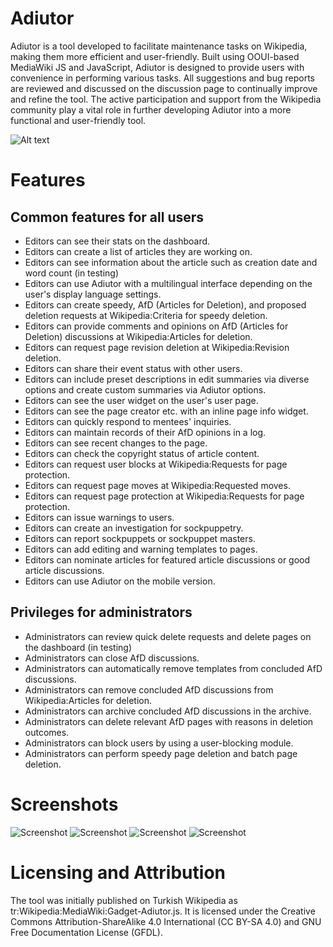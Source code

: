 # Adiutor

Adiutor is a tool developed to facilitate maintenance tasks on Wikipedia, making them more efficient and user-friendly. Built using OOUI-based MediaWiki JS and JavaScript, Adiutor is designed to provide users with convenience in performing various tasks. All suggestions and bug reports are reviewed and discussed on the discussion page to continually improve and refine the tool. The active participation and support from the Wikipedia community play a vital role in further developing Adiutor into a more functional and user-friendly tool.

![Alt text](https://upload.wikimedia.org/wikipedia/commons/3/36/Adiutor_promote_image.png)

# Features
## Common features for all users
* Editors can see their stats on the dashboard.
* Editors can create a list of articles they are working on.
* Editors can see information about the article such as creation date and word count (in testing)
* Editors can use Adiutor with a multilingual interface depending on the user's display language settings.
* Editors can create speedy, AfD (Articles for Deletion), and proposed deletion requests at Wikipedia:Criteria for speedy deletion.
* Editors can provide comments and opinions on AfD (Articles for Deletion) discussions at Wikipedia:Articles for deletion.
* Editors can request page revision deletion at Wikipedia:Revision deletion.
* Editors can share their event status with other users.
* Editors can include preset descriptions in edit summaries via diverse options and create custom summaries via Adiutor options.
* Editors can see the user widget on the user's user page.
* Editors can see the page creator etc. with an inline page info widget.
* Editors can quickly respond to mentees' inquiries.
* Editors can maintain records of their AfD opinions in a log.
* Editors can see recent changes to the page.
* Editors can check the copyright status of article content.
* Editors can request user blocks at Wikipedia:Requests for page protection.
* Editors can request page moves at Wikipedia:Requested moves.
* Editors can request page protection at Wikipedia:Requests for page protection.
* Editors can issue warnings to users.
* Editors can create an investigation for sockpuppetry.
* Editors can report sockpuppets or sockpuppet masters.
* Editors can add editing and warning templates to pages.
* Editors can nominate articles for featured article discussions or good article discussions.
* Editors can use Adiutor on the mobile version.
## Privileges for administrators
* Administrators can review quick delete requests and delete pages on the dashboard (in testing)
* Administrators can close AfD discussions.
* Administrators can automatically remove templates from concluded AfD discussions.
* Administrators can remove concluded AfD discussions from Wikipedia:Articles for deletion.
* Administrators can archive concluded AfD discussions in the archive.
* Administrators can delete relevant AfD pages with reasons in deletion outcomes.
* Administrators can block users by using a user-blocking module.
* Administrators can perform speedy page deletion and batch page deletion.

# Screenshots

![Screenshot](https://upload.wikimedia.org/wikipedia/commons/0/01/Aduitor_menu_01.png)
![Screenshot](https://upload.wikimedia.org/wikipedia/commons/3/3d/Aduitor_menu_02.png)
![Screenshot](https://upload.wikimedia.org/wikipedia/commons/3/3a/Aduitor_menu_03.png)
![Screenshot](https://upload.wikimedia.org/wikipedia/commons/6/67/Aduitor_menu_04.png)



# Licensing and Attribution

The tool was initially published on Turkish Wikipedia as tr:Wikipedia:MediaWiki:Gadget-Adiutor.js. It is licensed under the Creative Commons Attribution-ShareAlike 4.0 International (CC BY-SA 4.0) and GNU Free Documentation License (GFDL).
